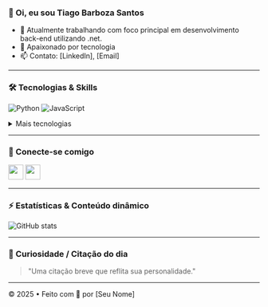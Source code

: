### 👋 Oi, eu sou Tiago Barboza Santos
- 🔭 Atualmente trabalhando com foco principal em desenvolvimento back-end utilizando .net.
- 🌱 Apaixonado por tecnologia
- 📫 Contato: [LinkedIn], [Email]  

---

### 🛠 Tecnologias & Skills  
![Python](https://img.shields.io/badge/Python-3776AB?style=flat&logo=python&logoColor=white)
![JavaScript](https://img.shields.io/badge/JavaScript-F7DF1E?style=flat&logo=javascript&logoColor=black)
<details>
  <summary>Mais tecnologias</summary>
  ![React](...)
  ![Docker](...)
</details>

---

### 🔗 Conecte-se comigo  
<a href="https://linkedin.com/in/seu-linkedin"><img src=".../linkedin-icon.png" height="30" /></a>
<a href="https://twitter.com/seuTwitter"><img src=".../twitter-icon.png" height="30" /></a>

---

### ⚡ Estatísticas & Conteúdo dinâmico  
![GitHub stats](https://github-readme-stats.vercel.app/api?username=seuUsuario&show_icons=true&theme=default)  

---

### 🧩 Curiosidade / Citação do dia  
> "Uma citação breve que reflita sua personalidade."

---

© 2025 • Feito com 💜 por [Seu Nome]
